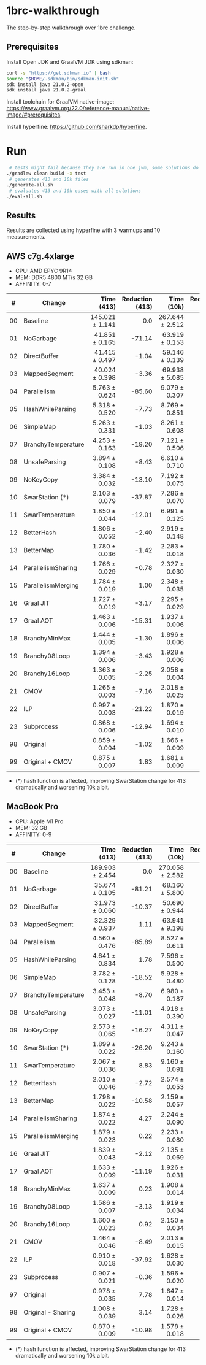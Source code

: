 # 1brc-walkthrough
The step-by-step walkthrough over 1brc challenge.

## Prerequisites
Install Open JDK and GraalVM JDK using sdkman:
``` bash
curl -s "https://get.sdkman.io" | bash
source "$HOME/.sdkman/bin/sdkman-init.sh"
sdk install java 21.0.2-open
sdk install java 21.0.2-graal
```

Install toolchain for GraalVM native-image: https://www.graalvm.org/22.0/reference-manual/native-image/#prerequisites.

Install hyperfine: https://github.com/sharkdp/hyperfine.

# Run
```bash
 # tests might fail because they are run in one jvm, some solutions do not cleanup resources
./gradlew clean build -x test
 # generates 413 and 10k files
./generate-all.sh
 # evaluates 413 and 10k cases with all solutions
./eval-all.sh 
```

## Results
Results are collected using hyperfine with 3 warmups and 10 measurements. 

## AWS c7g.4xlarge
* CPU: AMD EPYC 9R14
* MEM: DDR5 4800 MT/s 32 GB
* AFFINITY: 0-7
  
|#|Change|Time (413)|Reduction (413)|Time (10k)|Reduction (10k)|
|-|-|-:|-:|-:|-:|
|00| Baseline             | 145.021 ± 1.141|       0.0| 267.644 ± 2.512|     0.0| 
|01| NoGarbage            |  41.851 ± 0.165|    -71.14|  63.919 ± 0.153|  -76.12|
|02| DirectBuffer         |  41.415 ± 0.497|     -1.04|  59.146 ± 0.139|   -7.47|
|03| MappedSegment        |  40.024 ± 0.398|     -3.36|  69.938 ± 5.085|   18.25|
|04| Parallelism          |   5.763 ± 0.624|    -85.60|   9.079 ± 0.307|  -87.02|
|05| HashWhileParsing     |   5.318 ± 0.520|     -7.73|   8.769 ± 0.851|   -3.41|
|06| SimpleMap            |   5.263 ± 0.331|     -1.03|   8.261 ± 0.608|   -5.80|
|07| BranchyTemperature   |   4.253 ± 0.163|    -19.20|   7.121 ± 0.506|  -13.79|
|08| UnsafeParsing        |   3.894 ± 0.108|     -8.43|   6.610 ± 0.710|   -7.18|
|09| NoKeyCopy            |   3.384 ± 0.032|    -13.10|   7.192 ± 0.075|    8.81|
|10| SwarStation (*)      |   2.103 ± 0.079|    -37.87|   7.286 ± 0.070|    1.30|
|11| SwarTemperature      |   1.850 ± 0.044|    -12.01|   6.991 ± 0.125|   -4.04|
|12| BetterHash           |   1.806 ± 0.052|     -2.40|   2.919 ± 0.148|  -58.25|
|13| BetterMap            |   1.780 ± 0.036|     -1.42|   2.283 ± 0.018|  -21.80|
|14| ParallelismSharing   |   1.766 ± 0.029|     -0.78|   2.327 ± 0.030|    1.94|
|15| ParallelismMerging   |   1.784 ± 0.019|      1.00|   2.348 ± 0.035|    0.91|
|16| Graal JIT            |   1.727 ± 0.019|     -3.17|   2.295 ± 0.029|   -2.28|
|17| Graal AOT            |   1.463 ± 0.006|    -15.31|   1.937 ± 0.006|  -15.58|
|18| BranchyMinMax        |   1.444 ± 0.005|     -1.30|   1.896 ± 0.006|   -2.10|
|19| Branchy08Loop        |   1.394 ± 0.006|     -3.43|   1.928 ± 0.006|    1.68|
|20| Branchy16Loop        |   1.363 ± 0.005|     -2.25|   2.058 ± 0.004|    6.75|
|21| CMOV                 |   1.265 ± 0.003|     -7.16|   2.018 ± 0.025|   -1.99|
|22| ILP                  |   0.997 ± 0.003|    -21.22|   1.870 ± 0.019|   -7.30|
|23| Subprocess           |   0.868 ± 0.006|    -12.94|   1.694 ± 0.010|   -9.41|
|98| Original             |   0.859 ± 0.004|     -1.02|   1.666 ± 0.009|   -1.65|
|99| Original + CMOV      |   0.875 ± 0.007|      1.83|   1.681 ± 0.009|    0.89|

* (*) hash function is affected, improving SwarStation change for 413 dramatically and worsening 10k a bit.

## MacBook Pro
* CPU: Apple M1 Pro
* MEM: 32 GB
* AFFINITY: 0-9

|#| Change             |Time (413)| Reduction (413) |      Time (10k) |Reduction (10k)|
|-|--------------------|-:|----------------:|----------------:|-:|
|00| Baseline           |  189.903 ± 2.454|             0.0 | 270.058 ± 2.582 |     NaN|
|01| NoGarbage          |   35.674 ± 0.105|          -81.21 |  68.160 ± 5.800 |  -74.76|
|02| DirectBuffer       |   31.973 ± 0.060|          -10.37 |  50.690 ± 0.944 |  -25.63|
|03| MappedSegment      |   32.329 ± 0.937|            1.11 |  63.941 ± 9.198 |   26.14|
|04| Parallelism        |    4.560 ± 0.476|          -85.89 |   8.527 ± 0.611 |  -86.66|
|05| HashWhileParsing   |    4.641 ± 0.834|            1.78 |   7.596 ± 0.500 |  -10.93|
|06| SimpleMap          |    3.782 ± 0.128|          -18.52 |   5.928 ± 0.480 |  -21.95|
|07| BranchyTemperature |    3.453 ± 0.048|           -8.70 |   6.980 ± 0.187 |   17.73|
|08| UnsafeParsing      |    3.073 ± 0.027|          -11.01 |   4.918 ± 0.390 |  -29.53|
|09| NoKeyCopy          |    2.573 ± 0.065|          -16.27 |   4.311 ± 0.047 |  -12.36|
|10| SwarStation (*)    |    1.899 ± 0.022|          -26.20 |   9.243 ± 0.160 |  114.42|
|11| SwarTemperature    |    2.067 ± 0.036|            8.83 |   9.160 ± 0.091 |   -0.90|
|12| BetterHash         |    2.010 ± 0.046|           -2.72 |   2.574 ± 0.053 |  -71.90|
|13| BetterMap          |    1.798 ± 0.022|          -10.58 |   2.159 ± 0.057 |  -16.11|
|14| ParallelismSharing |    1.874 ± 0.022|            4.27 |   2.244 ± 0.090 |    3.92|
|15| ParallelismMerging |    1.879 ± 0.023|            0.22 |   2.233 ± 0.080 |   -0.52|
|16| Graal JIT          |    1.839 ± 0.043|           -2.12 |   2.135 ± 0.069 |   -4.37|
|17| Graal AOT          |    1.633 ± 0.009|          -11.19 |   1.926 ± 0.031 |   -9.77|
|18| BranchyMinMax      |    1.637 ± 0.009|            0.23 |   1.908 ± 0.014 |   -0.96|
|19| Branchy08Loop      |    1.586 ± 0.007|           -3.13 |   1.919 ± 0.034 |    0.60|
|20| Branchy16Loop      |    1.600 ± 0.023|            0.92 |   2.150 ± 0.034 |   12.02|
|21| CMOV               |    1.464 ± 0.046|           -8.49 |   2.013 ± 0.015 |   -6.36|
|22| ILP                |    0.910 ± 0.018|          -37.82 |   1.628 ± 0.030 |  -19.14|
|23| Subprocess         |    0.907 ± 0.021|           -0.36 |   1.596 ± 0.020 |   -1.96|
|97| Original           |    0.978 ± 0.035|            7.78 |   1.647 ± 0.014 |    3.22|
|98| Original - Sharing |    1.008 ± 0.039|            3.14 |   1.728 ± 0.026 |    4.87|
|99| Original + CMOV    |    0.870 ± 0.009|          -10.98 |   1.578 ± 0.018 |   -4.21|

* (*) hash function is affected, improving SwarStation change for 413 dramatically and worsening 10k a bit.
